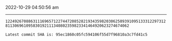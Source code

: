 2022-10-29 04:50:56 am

---

`1224926708863111696571227447208528219343598203062589391095133312297312811306961095830192111340802359823341464920623274674062`

`Latest commit SHA is: 95ec1860c05fc594106f55d7f96810a3c7fd41c5 `

